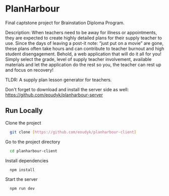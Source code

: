 
# PlanHarbour

Final captstone project for Brainstation Diploma Program. 

Description: When teachers need to be away for illness or appointments, they are expected to create highly detailed plans for their supply teacher to use. Since the days of leaving a post-it note: “just put on a movie” are gone, these plans often take hours and can contribute to teacher burnout and high student disengagement. Behold, a web application that will do it all for you! Simply select the grade, level of supply teacher involvement, available materials and let the application do the rest so you, the teacher can rest up and focus on recovery! 

TLDR: A supply plan lesson generator for teachers.

Don't forget to download and install the server side as well: https://github.com/eoudyk/planharbour-server




## Run Locally

Clone the project

```bash
  git clone [https://github.com/eoudyk/planharbour-client]
```

Go to the project directory

```bash
  cd planharbour-client
```

Install dependencies

```bash
  npm install
```

Start the server

```bash
  npm run dev

